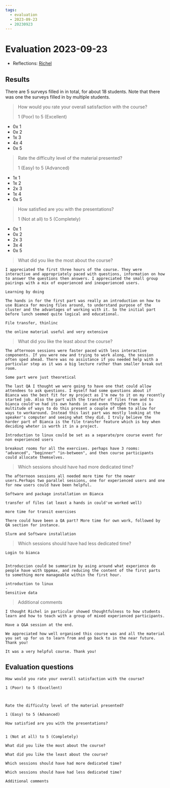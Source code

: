 ```yaml
---
tags:
  - evaluation
  - 2023-09-23
  - 20230923
---
```


# Evaluation 2023-09-23

- Reflections: [Richel](../../reflections/20230923/README.md)

## Results

There are 5 surveys filled in in total,
for about 18 students.
Note that there was one the surveys filled in by
multiple students.

> How would you rate your overall satisfaction with the course?
>
> 1 (Poor) to 5 (Excellent)

 * 0x 1
 * 0x 2
 * 1x 3
 * 4x 4
 * 0x 5

> Rate the difficulty level of the material presented?
>
> 1 (Easy) to 5 (Advanced)

 * 1x 1
 * 1x 2
 * 2x 3
 * 1x 4
 * 0x 5

> How satisfied are you with the presentations?
>
> 1 (Not at all) to 5 (Completely)

 * 0x 1
 * 0x 2
 * 2x 3
 * 3x 4
 * 0x 5


> What did you like the most about the course?

```
I appreciated the first three hours of the course. They were interactive and appropriately paced with questions, information on how to answer the questions then answers. I appreciated the small group pairings with a mix of experienced and inexperienced users.

Learning by doing

The hands in for the first part was really an introduction on how to use Bianca for moving files around, to understand purpose of the cluster and the advantages of working with it. So the initial part before lunch seemed quite logical and educational.

File transfer, thinlinc

the online material useful and very extensive
```

> What did you like the least about the course?

```
The afternoon sessions were faster paced with less interactive components. If you were new and trying to work along, the session often sped ahead. There was no assistance if you needed help with a particular step as it was a big lecture rather than smaller break out room.

Some part were just theoretical

The last QA I thought we were going to have one that could allow attendees to ask questions. I myself had some questions about if Bianca was the best fit for my project as I'm new to it on my recently started job. Also the part with the transfer of files from and to bianca could've had its own hands in and even thought there is a multitude of ways to do this present a couple of them to allow for ways to workaround. Instead this last part was mostly looking at the speaker's computer and seeing what they did. I truly believe the harder part of Bianca is the file transfer feature which is key when deciding wheter is worth it in a project.

Introduction to linux could be set as a separate/pre course event for non experienced users

breakout rooms for all the exercises. perhaps have 3 rooms: "advanced", "beginner" "in-between", and then course participants could allocate themselves.
```

> Which sessions should have had more dedicated time?

```
The afternoon sessions all needed more time for the newer users.Perhaps two parallel sessions, one for experienced users and one for new users could have been helpful.

Software and package installation on Bianca

transfer of files (at least a hands in could've worked well)

more time for transit exercises

There could have been a QA part? More time for own work, followed by QA section for instance.

Slurm and Software installation
```

> Which sessions should have had less dedicated time?

```
Login to bianca


Introduccion could be summarize by asing around what experience do people have with Uppmax, and reducing the content of the first parts to something more manageable within the first hour.

introduction to linux
-
Sensitive data
```

> Additional comments

```
I thought Richel in particular showed thoughtfulness to how students learn and how to teach with a group of mixed experienced participants.

Have a Q&A session at the end.

We appreciated how well organised this course was and all the material you set up for us to learn from and go back to in the near future. Thank you!

It was a very helpful course. Thank you!
```

## Evaluation questions

```
How would you rate your overall satisfaction with the course?

1 (Poor) to 5 (Excellent)



Rate the difficulty level of the material presented?

1 (Easy) to 5 (Advanced)

How satisfied are you with the presentations?


1 (Not at all) to 5 (Completely)

What did you like the most about the course?

What did you like the least about the course?

Which sessions should have had more dedicated time?

Which sessions should have had less dedicated time?

Additional comments
```
